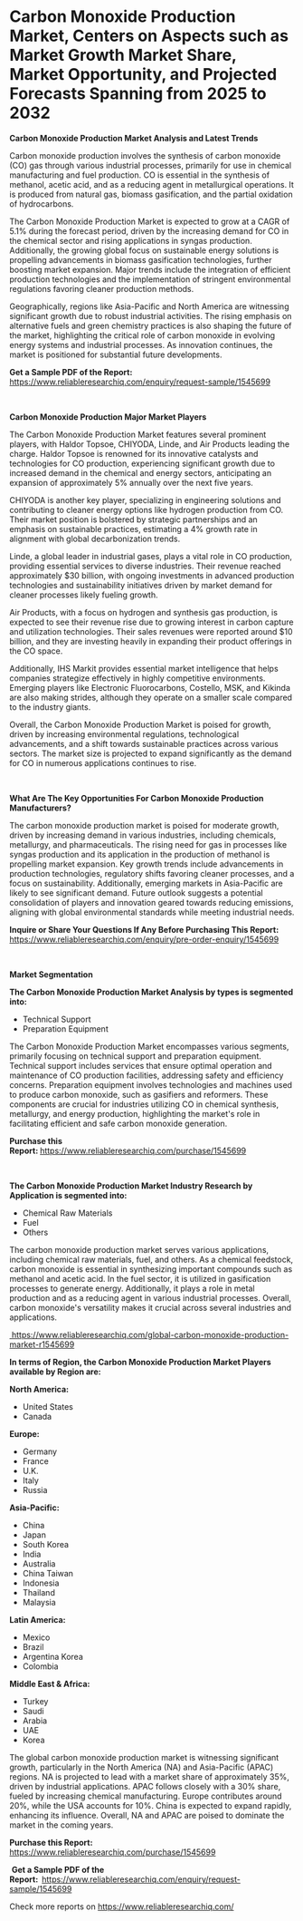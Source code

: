 <p><h1>Carbon Monoxide Production Market, Centers on Aspects such as Market Growth Market Share, Market Opportunity, and Projected Forecasts Spanning from 2025 to 2032</h1></p><p><strong>Carbon Monoxide Production Market Analysis and Latest Trends</strong></p>
<p><p>Carbon monoxide production involves the synthesis of carbon monoxide (CO) gas through various industrial processes, primarily for use in chemical manufacturing and fuel production. CO is essential in the synthesis of methanol, acetic acid, and as a reducing agent in metallurgical operations. It is produced from natural gas, biomass gasification, and the partial oxidation of hydrocarbons.</p><p>The Carbon Monoxide Production Market is expected to grow at a CAGR of 5.1% during the forecast period, driven by the increasing demand for CO in the chemical sector and rising applications in syngas production. Additionally, the growing global focus on sustainable energy solutions is propelling advancements in biomass gasification technologies, further boosting market expansion. Major trends include the integration of efficient production technologies and the implementation of stringent environmental regulations favoring cleaner production methods. </p><p>Geographically, regions like Asia-Pacific and North America are witnessing significant growth due to robust industrial activities. The rising emphasis on alternative fuels and green chemistry practices is also shaping the future of the market, highlighting the critical role of carbon monoxide in evolving energy systems and industrial processes. As innovation continues, the market is positioned for substantial future developments.</p></p>
<p><strong>Get a Sample PDF of the Report:&nbsp;</strong> <a href="https://www.reliableresearchiq.com/enquiry/request-sample/1545699?utm_campaign=2238&utm_medium=2&utm_source=Github&utm_content=ia&utm_term=05032025&utm_id=carbon-monoxide-production">https://www.reliableresearchiq.com/enquiry/request-sample/1545699</a></p>
<p>&nbsp;</p>
<p><strong>Carbon Monoxide Production Major Market Players</strong></p>
<p><p>The Carbon Monoxide Production Market features several prominent players, with Haldor Topsoe, CHIYODA, Linde, and Air Products leading the charge. Haldor Topsoe is renowned for its innovative catalysts and technologies for CO production, experiencing significant growth due to increased demand in the chemical and energy sectors, anticipating an expansion of approximately 5% annually over the next five years.</p><p>CHIYODA is another key player, specializing in engineering solutions and contributing to cleaner energy options like hydrogen production from CO. Their market position is bolstered by strategic partnerships and an emphasis on sustainable practices, estimating a 4% growth rate in alignment with global decarbonization trends.</p><p>Linde, a global leader in industrial gases, plays a vital role in CO production, providing essential services to diverse industries. Their revenue reached approximately $30 billion, with ongoing investments in advanced production technologies and sustainability initiatives driven by market demand for cleaner processes likely fueling growth.</p><p>Air Products, with a focus on hydrogen and synthesis gas production, is expected to see their revenue rise due to growing interest in carbon capture and utilization technologies. Their sales revenues were reported around $10 billion, and they are investing heavily in expanding their product offerings in the CO space.</p><p>Additionally, IHS Markit provides essential market intelligence that helps companies strategize effectively in highly competitive environments. Emerging players like Electronic Fluorocarbons, Costello, MSK, and Kikinda are also making strides, although they operate on a smaller scale compared to the industry giants.</p><p>Overall, the Carbon Monoxide Production Market is poised for growth, driven by increasing environmental regulations, technological advancements, and a shift towards sustainable practices across various sectors. The market size is projected to expand significantly as the demand for CO in numerous applications continues to rise.</p></p>
<p>&nbsp;</p>
<p><strong>What Are The Key Opportunities For Carbon Monoxide Production Manufacturers?</strong></p>
<p><p>The carbon monoxide production market is poised for moderate growth, driven by increasing demand in various industries, including chemicals, metallurgy, and pharmaceuticals. The rising need for gas in processes like syngas production and its application in the production of methanol is propelling market expansion. Key growth trends include advancements in production technologies, regulatory shifts favoring cleaner processes, and a focus on sustainability. Additionally, emerging markets in Asia-Pacific are likely to see significant demand. Future outlook suggests a potential consolidation of players and innovation geared towards reducing emissions, aligning with global environmental standards while meeting industrial needs.</p></p>
<p><strong>Inquire or Share Your Questions If Any Before Purchasing This Report:</strong> <a href="https://www.reliableresearchiq.com/enquiry/pre-order-enquiry/1545699?utm_campaign=2238&utm_medium=2&utm_source=Github&utm_content=ia&utm_term=05032025&utm_id=carbon-monoxide-production">https://www.reliableresearchiq.com/enquiry/pre-order-enquiry/1545699</a></p>
<p>&nbsp;</p>
<p><strong>Market Segmentation</strong></p>
<p><strong>The Carbon Monoxide Production Market Analysis by types is segmented into:</strong></p>
<p><ul><li>Technical Support</li><li>Preparation Equipment</li></ul></p>
<p><p>The Carbon Monoxide Production Market encompasses various segments, primarily focusing on technical support and preparation equipment. Technical support includes services that ensure optimal operation and maintenance of CO production facilities, addressing safety and efficiency concerns. Preparation equipment involves technologies and machines used to produce carbon monoxide, such as gasifiers and reformers. These components are crucial for industries utilizing CO in chemical synthesis, metallurgy, and energy production, highlighting the market's role in facilitating efficient and safe carbon monoxide generation.</p></p>
<p><strong>Purchase this Report:&nbsp;</strong><a href="https://www.reliableresearchiq.com/purchase/1545699?utm_campaign=2238&utm_medium=2&utm_source=Github&utm_content=ia&utm_term=05032025&utm_id=carbon-monoxide-production">https://www.reliableresearchiq.com/purchase/1545699</a></p>
<p>&nbsp;</p>
<p><strong>The Carbon Monoxide Production Market Industry Research by Application is segmented into:</strong></p>
<p><ul><li>Chemical Raw Materials</li><li>Fuel</li><li>Others</li></ul></p>
<p><p>The carbon monoxide production market serves various applications, including chemical raw materials, fuel, and others. As a chemical feedstock, carbon monoxide is essential in synthesizing important compounds such as methanol and acetic acid. In the fuel sector, it is utilized in gasification processes to generate energy. Additionally, it plays a role in metal production and as a reducing agent in various industrial processes. Overall, carbon monoxide's versatility makes it crucial across several industries and applications.</p></p>
<p><a href="https://www.reliableresearchiq.com/global-carbon-monoxide-production-market-r1545699?utm_campaign=2238&utm_medium=2&utm_source=Github&utm_content=ia&utm_term=05032025&utm_id=carbon-monoxide-production">&nbsp;https://www.reliableresearchiq.com/global-carbon-monoxide-production-market-r1545699</a></p>
<p><strong>In terms of Region, the Carbon Monoxide Production Market Players available by Region are:</strong></p>
<p>
    <p> <strong> North America: </strong>
        <ul>
            <li>United States</li>
            <li>Canada</li>
        </ul>
        </p> 
    <p> <strong> Europe: </strong>
        <ul>
            <li>Germany</li>
            <li>France</li>
            <li>U.K.</li>
            <li>Italy</li>
            <li>Russia</li>
        </ul>
        </p> 
    <p> <strong> Asia-Pacific: </strong>
        <ul>
            <li>China</li>
            <li>Japan</li>
            <li>South Korea</li>
            <li>India</li>
            <li>Australia</li>
            <li>China Taiwan</li>
            <li>Indonesia</li>
            <li>Thailand</li>
            <li>Malaysia</li>
        </ul>
        </p> 
    <p> <strong> Latin America: </strong>
        <ul>
            <li>Mexico</li>
            <li>Brazil</li>
            <li>Argentina Korea</li>
            <li>Colombia</li>
        </ul>
        </p> 
    <p> <strong> Middle East & Africa: </strong>
        <ul>
            <li>Turkey</li>
            <li>Saudi</li>
            <li>Arabia</li>
            <li>UAE</li>
            <li>Korea</li>
        </ul>
    </p>
    </p>
<p><p>The global carbon monoxide production market is witnessing significant growth, particularly in the North America (NA) and Asia-Pacific (APAC) regions. NA is projected to lead with a market share of approximately 35%, driven by industrial applications. APAC follows closely with a 30% share, fueled by increasing chemical manufacturing. Europe contributes around 20%, while the USA accounts for 10%. China is expected to expand rapidly, enhancing its influence. Overall, NA and APAC are poised to dominate the market in the coming years.</p></p>
<p><strong>Purchase this Report: </strong><a href="https://www.reliableresearchiq.com/purchase/1545699?utm_campaign=2238&utm_medium=2&utm_source=Github&utm_content=ia&utm_term=05032025&utm_id=carbon-monoxide-production">https://www.reliableresearchiq.com/purchase/1545699</a></p>
<p>&nbsp;<strong>Get a Sample PDF of the Report:&nbsp;&nbsp;</strong><a href="https://www.reliableresearchiq.com/enquiry/request-sample/1545699?utm_campaign=2238&utm_medium=2&utm_source=Github&utm_content=ia&utm_term=05032025&utm_id=carbon-monoxide-production">https://www.reliableresearchiq.com/enquiry/request-sample/1545699</a></p>
<p><strong></strong></p>
<p>Check more reports on <a href="https://www.reliableresearchiq.com/?utm_campaign=2238&utm_medium=2&utm_source=Github&utm_content=ia&utm_term=05032025&utm_id=carbon-monoxide-production">https://www.reliableresearchiq.com/</a></p>